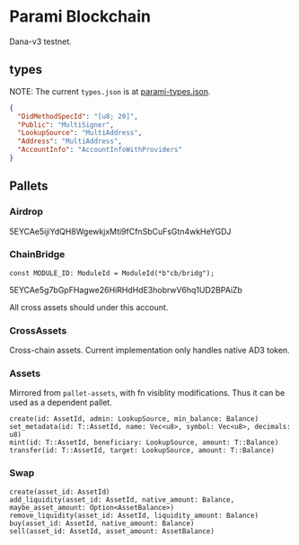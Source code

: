 # Parami Blockchain

Dana-v3 testnet.

## types

NOTE: The current `types.json` is at [parami-types.json](./parami-types.json).

```json
{
  "DidMethodSpecId": "[u8; 20]",
  "Public": "MultiSigner",
  "LookupSource": "MultiAddress",
  "Address": "MultiAddress",
  "AccountInfo": "AccountInfoWithProviders"
}
```

## Pallets

### Airdrop

5EYCAe5ijiYdQH8WgewkjxMti9fCfnSbCuFsGtn4wkHeYGDJ

### ChainBridge

```
const MODULE_ID: ModuleId = ModuleId(*b"cb/bridg");
```

5EYCAe5g7bGpFHagwe26HiRHdHdE3hobrwV6hq1UD2BPAiZb

All cross assets should under this account.

### CrossAssets

Cross-chain assets. Current implementation only handles native AD3 token.

### Assets

Mirrored from `pallet-assets`, with fn visiblity modifications. Thus it can be used as a dependent pallet.

```text
create(id: AssetId, admin: LookupSource, min_balance: Balance)
set_metadata(id: T::AssetId, name: Vec<u8>, symbol: Vec<u8>, decimals: u8)
mint(id: T::AssetId, beneficiary: LookupSource, amount: T::Balance)
transfer(id: T::AssetId, target: LookupSource, amount: T::Balance)
```

### Swap

```text
create(asset_id: AssetId)
add_liquidity(asset_id: AssetId, native_amount: Balance, maybe_asset_amount: Option<AssetBalance>)
remove_liquidity(asset_id: AssetId, liquidity_amount: Balance)
buy(asset_id: AssetId, native_amount: Balance)
sell(asset_id: AssetId, asset_amount: AssetBalance)
```

